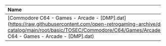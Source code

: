 |Name|Size|
|:---|---:|
|[Commodore C64 - Games - Arcade - [DMP].dat](https://raw.githubusercontent.com/open-retrogaming-archive/dat-catalog/main/root/basic/TOSEC/Commodore/C64/Games/Arcade/[DMP]/Commodore C64 - Games - Arcade - [DMP].dat)|4370|
